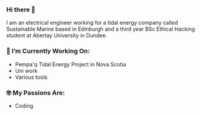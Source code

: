 ### Hi there 👋

I am an electrical engineer working for a tidal energy company called Sustainable Marine based in Edinburgh and a third year BSc Ethical Hacking student at Abertay University in Dundee. 

### 💼 I’m Currently Working On:
* Pempa'q Tidal Energy Project in Nova Scotia
* Uni work
* Various tools

### 🤓 My Passions Are:
* Coding




<!--
**CaretC/CaretC** is a ✨ _special_ ✨ repository because its `README.md` (this file) appears on your GitHub profile.

Here are some ideas to get you started:

- 🔭 I’m currently working on ...
- 🌱 I’m currently learning ...
- 👯 I’m looking to collaborate on ...
- 🤔 I’m looking for help with ...
- 💬 Ask me about ...
- 📫 How to reach me: ...
- 😄 Pronouns: ...
- ⚡ Fun fact: ...
-->
